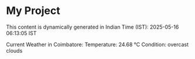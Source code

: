 # My Project

This content is dynamically generated in Indian Time (IST): 2025-05-16 06:13:05 IST


Current Weather in Coimbatore:
Temperature: 24.68 °C
Condition: overcast clouds
